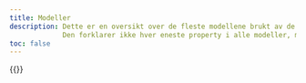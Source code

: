 ```yaml
---
title: Modeller
description: Dette er en oversikt over de fleste modellene brukt av de forskjellige APIen.
             Den forklarer ikke hver eneste property i alle modeller, men vil forsøke å gi en solid introduksjon til de viktigste delene.
toc: false
---
```



{{<children>}}
